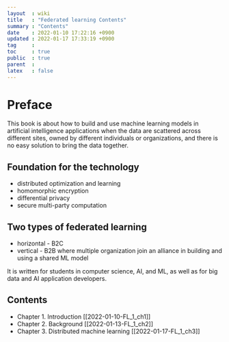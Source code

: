 ```yaml
---
layout  : wiki
title   : "Federated learning Contents" 
summary : "Contents"
date    : 2022-01-10 17:22:16 +0900
updated : 2022-01-17 17:33:19 +0900
tag     : 
toc     : true
public  : true
parent  : 
latex   : false
---
```


# Preface

This book is about how to build and use machine learning models in artificial intelligence applications when the data are scattered across different sites, owned by different individuals or organizations, and there is no easy solution to bring the data together.

## Foundation for the technology

* distributed optimization and learning
* homomorphic encryption
* differential privacy
* secure multi-party computation

## Two types of federated learning

* horizontal - B2C
* vertical - B2B where multiple organization join an alliance in building and using a shared ML model

It is written for students in computer science, AI, and ML, as well as for big data and AI application developers.  

## Contents

* Chapter 1. Introduction [[2022-01-10-FL_1_ch1]]
* Chapter 2. Background [[2022-01-13-FL_1_ch2]]
* Chapter 3. Distributed machine learning [[2022-01-17-FL_1_ch3]]
